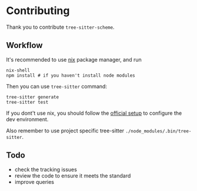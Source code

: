 # Contributing

Thank you to contribute `tree-sitter-scheme`.

## Workflow

It's recommended to use [nix](https://nixos.org/) package manager, and run

```shell
nix-shell
npm install # if you haven't install node modules
```

Then you can use `tree-sitter` command:

```shell
tree-sitter generate
tree-sitter test
```

If you dont't use nix, you should follow the [official setup](https://tree-sitter.github.io/tree-sitter/creating-parsers) to configure the dev environment.

Also remember to use project specific tree-sitter `./node_modules/.bin/tree-sitter`.

## Todo

* check the tracking issues
* review the code to ensure it meets the standard
* improve queries

